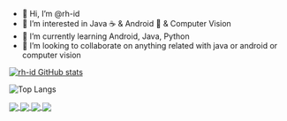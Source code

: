 - 👋 Hi, I’m @rh-id
- 👀 I’m interested in Java :coffee: & Android :robot: & Computer Vision
- 🌱 I’m currently learning Android, Java, Python
- 💞️ I’m looking to collaborate on anything related with java or android or computer vision

[![rh-id GitHub stats](https://github-readme-stats.vercel.app/api?username=rh-id&show_icons=true&theme=radical&show=reviews,discussions_started,discussions_answered,prs_merged,prs_merged_percentage)](https://github.com/anuraghazra/github-readme-stats)

![Top Langs](https://github-readme-stats.vercel.app/api/top-langs/?username=rh-id&layout=compact)

<a href="https://github.com/rh-id/a-navigator">
  <img align="center" src="https://github-readme-stats.vercel.app/api/pin/?username=rh-id&repo=a-navigator" />
</a>
<a href="https://github.com/rh-id/a-provider">
  <img align="center" src="https://github-readme-stats.vercel.app/api/pin/?username=rh-id&repo=a-provider" />
</a>
<a href="https://github.com/rh-id/concurrent-utils">
  <img align="center" src="https://github-readme-stats.vercel.app/api/pin/?username=rh-id&repo=concurrent-utils" />
</a>
<a href="https://github.com/rh-id/python-CVUtils">
  <img align="center" src="https://github-readme-stats.vercel.app/api/pin/?username=rh-id&repo=python-CVUtils" />
</a>
